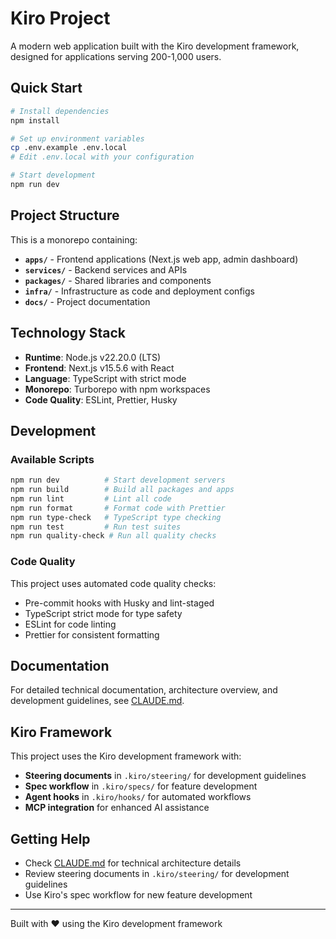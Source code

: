 # Kiro Project

A modern web application built with the Kiro development framework, designed for applications serving 200-1,000 users.

## Quick Start

```bash
# Install dependencies
npm install

# Set up environment variables
cp .env.example .env.local
# Edit .env.local with your configuration

# Start development
npm run dev
```

## Project Structure

This is a monorepo containing:

- **`apps/`** - Frontend applications (Next.js web app, admin dashboard)
- **`services/`** - Backend services and APIs
- **`packages/`** - Shared libraries and components
- **`infra/`** - Infrastructure as code and deployment configs
- **`docs/`** - Project documentation

## Technology Stack

- **Runtime**: Node.js v22.20.0 (LTS)
- **Frontend**: Next.js v15.5.6 with React
- **Language**: TypeScript with strict mode
- **Monorepo**: Turborepo with npm workspaces
- **Code Quality**: ESLint, Prettier, Husky

## Development

### Available Scripts

```bash
npm run dev          # Start development servers
npm run build        # Build all packages and apps
npm run lint         # Lint all code
npm run format       # Format code with Prettier
npm run type-check   # TypeScript type checking
npm run test         # Run test suites
npm run quality-check # Run all quality checks
```

### Code Quality

This project uses automated code quality checks:

- Pre-commit hooks with Husky and lint-staged
- TypeScript strict mode for type safety
- ESLint for code linting
- Prettier for consistent formatting

## Documentation

For detailed technical documentation, architecture overview, and development guidelines, see [CLAUDE.md](./CLAUDE.md).

## Kiro Framework

This project uses the Kiro development framework with:

- **Steering documents** in `.kiro/steering/` for development guidelines
- **Spec workflow** in `.kiro/specs/` for feature development
- **Agent hooks** in `.kiro/hooks/` for automated workflows
- **MCP integration** for enhanced AI assistance

## Getting Help

- Check [CLAUDE.md](./CLAUDE.md) for technical architecture details
- Review steering documents in `.kiro/steering/` for development guidelines
- Use Kiro's spec workflow for new feature development

---

Built with ❤️ using the Kiro development framework
